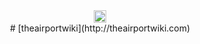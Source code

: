 <center>
<a href="http://webchat.freenode.net?channels=%23theairportwiki" target="_blank"><img src="https://img.shields.io/badge/irc.freenode.net-%23theairportwiki-blue.svg?style=flat"  height="20"></a>
</center>


<center>
# [theairportwiki](http://theairportwiki.com)
</center>

